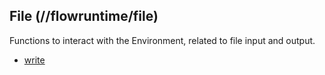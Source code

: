 ## File (//flowruntime/file)
Functions to interact with the Environment, related to file input and output.

* [write](file_write.md)